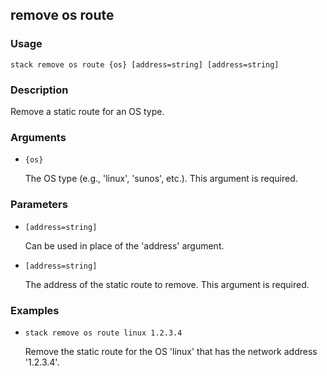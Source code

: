 ## remove os route

### Usage

`stack remove os route {os} [address=string] [address=string]`

### Description

Remove a static route for an OS type.

### Arguments

* `{os}`

   The OS type (e.g., 'linux', 'sunos', etc.). This argument is required.


### Parameters
* `[address=string]`

   Can be used in place of the 'address' argument.
* `[address=string]`

   The address of the static route to remove. This argument is required.

### Examples

* `stack remove os route linux 1.2.3.4`

   Remove the static route for the OS 'linux' that has the
	network address '1.2.3.4'.




